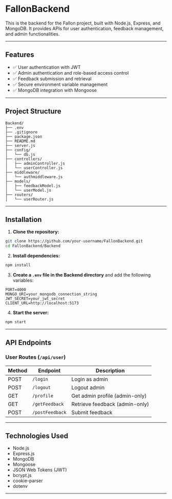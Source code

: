 # FallonBackend

This is the backend for the Fallon project, built with Node.js, Express, and MongoDB. It provides APIs for user authentication, feedback management, and admin functionalities.

---

## Features

- ✅ User authentication with JWT
- ✅ Admin authentication and role-based access control
- ✅ Feedback submission and retrieval
- ✅ Secure environment variable management
- ✅ MongoDB integration with Mongoose

---

## Project Structure

```
Backend/
├── .env
├── .gitignore
├── package.json
├── README.md
├── server.js
├── config/
│   └── db.js
├── controllers/
│   ├── adminController.js
│   └── userController.js
├── middleware/
│   └── authmiddleware.js
├── models/
│   ├── feedbackModel.js
│   └── userModel.js
├── routers/
│   └── userRouter.js
```

---

## Installation

1. **Clone the repository:**
```bash
git clone https://github.com/your-username/FallonBackend.git
cd FallonBackend/Backend
```

2. **Install dependencies:**
```bash
npm install
```

3. **Create a `.env` file in the Backend directory** and add the following variables:
```env
PORT=4000
MONGO_URI=your_mongodb_connection_string
JWT_SECRET=your_jwt_secret
CLIENT_URL=http://localhost:5173
```

4. **Start the server:**
```bash
npm start
```

---

## API Endpoints

### User Routes (`/api/user`)

| Method | Endpoint         | Description                     |
|--------|------------------|---------------------------------|
| POST   | `/login`         | Login as admin                  |
| POST   | `/logout`        | Logout admin                    |
| GET    | `/profile`       | Get admin profile (admin-only)  |
| GET    | `/getFeedback`   | Retrieve feedback (admin-only)  |
| POST   | `/postFeedback`  | Submit feedback                 |

---

## Technologies Used

- Node.js
- Express.js
- MongoDB
- Mongoose
- JSON Web Tokens (JWT)
- bcrypt.js
- cookie-parser
- dotenv

---


